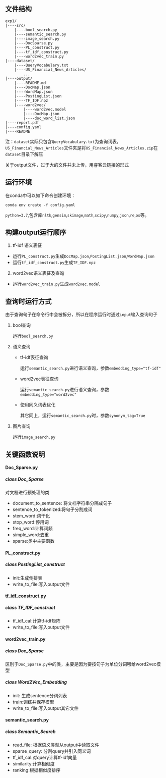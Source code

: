## 文件结构

```
exp1/
|----src/
	|----bool_search.py
	|----semantic_search.py
	|----image_search.py
	|----DocSparse.py
	|----PL_construct.py
	|----tf_idf_construct.py
	|----word2vec_train.py
|----dataset/
	|----QueryVocabulary.txt
	|----US_Financial_News_Articles/
		...
|----output/
	|----README.md
	|----DocMap.json
	|----WordMap.json
	|----PostingList.json
	|----TF_IDF.npz
	|----word2vec/
		|----word2vec.model
		|----DocMap.json
		|----doc_word_list.json
|----report.pdf
|----config.yaml
|----README
```

注：`dataset`实际只包含`QueryVocabulary.txt`为查询词表，`US_Financial_News_Articles`文件夹是将`US_Financial_News_Articles.zip`在`dataset`目录下解压

关于output文件，过于大的文件并未上传，用睿客云链接的形式



## 运行环境

在conda中可以如下命令创建环境：

```
conda env create -f config.yaml
```

`python=3.7`,包含库`nltk`,`gensim`,`skimage`,`math`,`scipy`,`numpy`,`json`,`re`,`os`等。



## 构建output运行顺序

1. tf-idf 语义表征

* 运行`PL_construct.py`生成`DocMap.json`,`PostingList.json`,`WordMap.json`
* 运行`tf_idf_construct.py`生成`TF_IDF.npz`

2. word2vec语义表征及查询

* 运行`word2vec_train.py`生成`word2vec.model`



## 查询时运行方式

由于查询句子在命令行中会被拆分，所以在程序运行时通过`input`输入查询句子

1. bool查询

   运行`bool_search.py`

2. 语义查询

   * tf-idf表征查询

     运行`semantic_search.py`进行语义查询，参数`embedding_type="tf-idf"`

   * word2vec表征查询

     运行`semantic_search.py`进行语义查询，参数`embedding_type="word2vec"`

   * 使用同义词表优化

     其它同上，运行`semantic_search.py`时，参数`synonym_tag=True`

3. 图片查询

   运行`image_search.py`



## 关键函数说明

#### Doc_Sparse.py

##### class Doc_Sparse

对文档进行预处理的类

* document_to_sentence: 将文档字符串分隔成句子
* sentence_to_tokenized:将句子分割成词
* stem_word:词干化
* stop_word:停用词
* freq_word:计算词频
* simple_word:去重
* sparse:类中主要函数



#### PL_construct.py

##### class PostingList_construct

* init:生成倒排表
* write_to_file:写入output文件



#### tf_idf_construct.py

##### class TF_IDF_construct

* tf_idf_cal:计算tf-idf矩阵
* write_to_file:写入output文件



#### word2vec_train.py

##### class Doc_Sparse

区别于`Doc_Sparse.py`中的类，主要是因为要按句子为单位分词喂给word2vec模型

##### class Word2Vec_Embedding

* init: 生成sentence分词列表
* train:训练并保存模型
* write_to_file:写入output其它文件



#### semantic_search.py

##### class Semantic_Search

* read_file: 根据语义类型从output中读取文件
* sparse_query: 分割query并引入同义词
* tf_idf_cal:对query计算tf-idf向量
* similarity:计算相似度
* ranking:根据相似度排序





